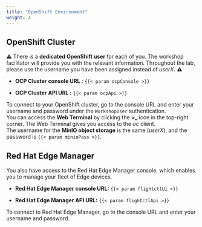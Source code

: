 ```yaml
---
title: "OpenShift Environment"
weight: 4
---
```


## OpenShift Cluster

⚠️ There is a **dedicated OpenShift user** for each of you. The workshop facilitator will provide you with the relevant information. Throughout the lab, please use the username you have been assigned instead of *userX*. ⚠️

* **OCP Cluster console URL :** `{{< param ocpConsole >}}`

* **OCP Cluster API URL :** `{{< param ocpApi >}}`

To connect to your OpenShift cluster, go to the console URL and enter your username and password under the `WorkshopUser` authentication.  
You can access the **Web Terminal** by clicking the **>_** icon in the top-right corner. The Web Terminal gives you access to the *oc* client.  
The username for the **MinIO object storage** is the same (*userX*), and the password is `{{< param minioPass >}}`.

## Red Hat Edge Manager

You also have access to the Red Hat Edge Manager console, which enables you to manage your fleet of Edge devices.

* **Red Hat Edge Manager console URL:** `{{< param flightctlUi >}}`

* **Red Hat Edge Manager API URL:** `{{< param flightctlApi >}}`

To connect to Red Hat Edge Manager, go to the console URL and enter your username and password.
